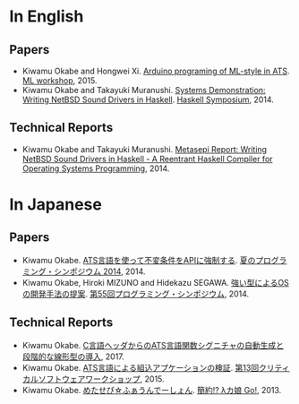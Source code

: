 # In English

## Papers

* Kiwamu Okabe and Hongwei Xi. [Arduino programing of ML-style in ATS](doc/metasepi-icfp2015-arduino-ats.pdf). [ML workshop](http://www.mlworkshop.org/ml2015), 2015.
* Kiwamu Okabe and Takayuki Muranushi. [Systems Demonstration: Writing NetBSD Sound Drivers in Haskell](doc/metasepi-icfp2014-demo.pdf). [Haskell Symposium](http://www.haskell.org/haskell-symposium/2014/), 2014.

## Technical Reports

* Kiwamu Okabe and Takayuki Muranushi. [Metasepi Report: Writing NetBSD Sound Drivers in Haskell - A Reentrant Haskell Compiler for Operating Systems Programming](doc/metasepi-icfp2014.pdf), 2014.

# In Japanese

## Papers

* Kiwamu Okabe. [ATS言語を使って不変条件をAPIに強制する](doc/20141101_prosym_summer2014.pdf). [夏のプログラミング・シンポジウム 2014](http://prosym.github.io/sprosym2014/), 2014.
* Kiwamu Okabe, Hiroki MIZUNO and Hidekazu SEGAWA. [強い型によるOSの開発手法の提案](doc/20140110_prosym55.pdf). [第55回プログラミング・シンポジウム](http://www.ipsj.or.jp/prosym/55/55CFA.html), 2014.

## Technical Reports

* Kiwamu Okabe. [C言語ヘッダからのATS言語関数シグニチャの自動生成と段階的な線形型の導入](doc/ppl2017_ats_kiwamuokabe.pdf), 2017.
* Kiwamu Okabe. [ATS言語による組込アプケーションの検証](doc/WOCS2_13th_kiwamu_okabe.pdf). [第13回クリティカルソフトウェアワークショップ](https://www.ipa.go.jp/sec/events/20160119.html), 2015.
* Kiwamu Okabe. [めたせぴ☆ふぁうんでーしょん](doc/c84-metasepi-foundation-ja.pdf). [簡約!? λカ娘 Go!](http://www.paraiso-lang.org/ikmsm/books/c84.html), 2013.
